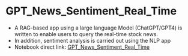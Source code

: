 # GPT_News_Sentiment_Real_Time
- A RAG-based app using a large language Model (ChatGPT/GPT4) is written to enable users to query the real-time stock news.
- In addition, sentiment analysis is carried out using the NLP app
- Notebook direct link: [GPT_News_Sentiment_Real_Time](https://github.com/smayo2/GPT_News_Sentiment_Real_Time/blob/main/RAG_based_Real_time_Stock_News__Sentiment_and_Summary.ipynb)
